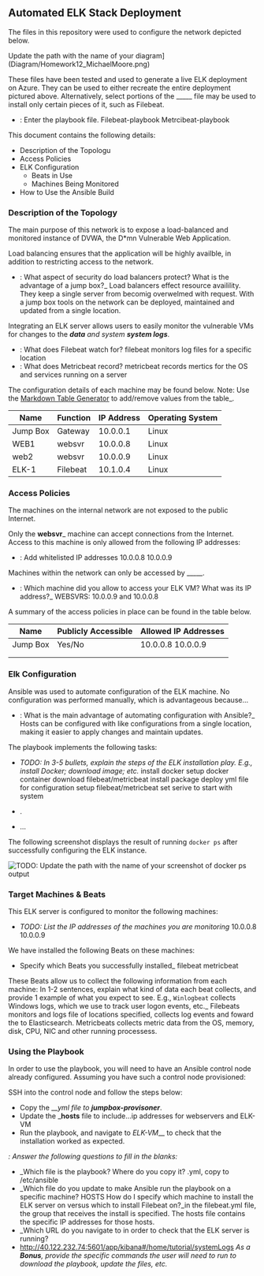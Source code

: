 ## Automated ELK Stack Deployment

The files in this repository were used to configure the network depicted below.

Update the path with the name of your diagram](Diagram/Homework12_MichaelMoore.png)

These files have been tested and used to generate a live ELK deployment on Azure. They can be used to either recreate the entire deployment pictured above. Alternatively, select portions of the _____ file may be used to install only certain pieces of it, such as Filebeat.

  - : Enter the playbook file.
	Filebeat-playbook
	Metrcibeat-playbook

This document contains the following details:
- Description of the Topologu
- Access Policies
- ELK Configuration
  - Beats in Use
  - Machines Being Monitored
- How to Use the Ansible Build


### Description of the Topology

The main purpose of this network is to expose a load-balanced and monitored instance of DVWA, the D*mn Vulnerable Web Application.

Load balancing ensures that the application will be highly availble, in addition to restricting access to the network.
- : What aspect of security do load balancers protect? What is the advantage of a jump box?_
	Load balancers effect resource availility. They keep a single server from becomig overwelmed with request.
	With a jump box tools on the network can be deployed, maintained and updated from a single location.


Integrating an ELK server allows users to easily monitor the vulnerable VMs for changes to the ___data__ and system __system logs___.
- : What does Filebeat watch for?
	filebeat monitors log files for a specific location
- : What does Metricbeat record?
	metricbeat records mertics for the OS and services running on a server

The configuration details of each machine may be found below.
Note: Use the [Markdown Table Generator](http://www.tablesgenerator.com/markdown_tables) to add/remove values from the table_.

| Name     | Function | IP Address | Operating System |
|----------|----------|------------|------------------|
| Jump Box | Gateway  | 10.0.0.1   | Linux            |
| WEB1     | websvr   | 10.0.0.8   | Linux            |
| web2     | websvr   | 10.0.0.9   | Linux            |
| ELK-1    | Filebeat | 10.1.0.4   | Linux            |

### Access Policies

The machines on the internal network are not exposed to the public Internet. 

Only the __websvr___ machine can accept connections from the Internet. Access to this machine is only allowed from the following IP addresses:
- : Add whitelisted IP addresses 10.0.0.8 10.0.0.9

Machines within the network can only be accessed by _____.
- : Which machine did you allow to access your ELK VM? What was its IP address?_
	WEBSVRS: 10.0.0.9 and 10.0.0.8
	

A summary of the access policies in place can be found in the table below.

| Name     | Publicly Accessible | Allowed IP Addresses |
|----------|---------------------|----------------------|
| Jump Box | Yes/No              | 10.0.0.8 10.0.0.9    |
|          |                     |                      |
|          |                     |                      |

### Elk Configuration

Ansible was used to automate configuration of the ELK machine. No configuration was performed manually, which is advantageous because...
- : What is the main advantage of automating configuration with Ansible?_
	Hosts can be configured with like configurations from a single location, making it easier to apply changes and maintain updates.

The playbook implements the following tasks:
- _TODO: In 3-5 bullets, explain the steps of the ELK installation play. E.g., install Docker; download image; etc._
	install docker
	setup docker container
	download filebeat/metricbeat
	install package
	deploy yml file for configuration
	setup filebeat/metricbeat
	set serive to start with system

- .
- ...

The following screenshot displays the result of running `docker ps` after successfully configuring the ELK instance.

![TODO: Update the path with the name of your screenshot of docker ps output](Images/docker_ps_output.png)

### Target Machines & Beats
This ELK server is configured to monitor the following machines:
- _TODO: List the IP addresses of the machines you are monitoring_
	10.0.0.8
	10.0.0.9

We have installed the following Beats on these machines:
-  Specify which Beats you successfully installed_
	filebeat
	metricbeat
	

These Beats allow us to collect the following information from each machine:
In 1-2 sentences, explain what kind of data each beat collects, and provide 1 example of what you expect to see. E.g., `Winlogbeat` collects Windows logs, which we use to track user logon events, etc._
	Filebeats monitors and logs file of locations specified, collects log events and foward the to Elasticsearch. Metricbeats collects metric data from the OS, memory, disk, CPU, NIC and other running processess.

### Using the Playbook
In order to use the playbook, you will need to have an Ansible control node already configured. Assuming you have such a control node provisioned: 

SSH into the control node and follow the steps below:
- Copy the ____yml_ file to __jumpbox-provisoner___.
- Update the ___hosts__ file to include...ip addresses for webservers and ELK-VM
- Run the playbook, and navigate to _ELK-VM___ to check that the installation worked as expected.

_: Answer the following questions to fill in the blanks:_
- _Which file is the playbook? Where do you copy it? .yml, copy to /etc/ansible
- _Which file do you update to make Ansible run the playbook on a specific machine? HOSTS
How do I specify which machine to install the ELK server on versus which to install Filebeat on?_in the filebeat.yml file, the group that receives the install is specified. The hosts file contains the specific IP addresses for those hosts.
- _Which URL do you navigate to in order to check that the ELK server is running?
 - http://40.122.232.74:5601/app/kibana#/home/tutorial/systemLogs
_As a **Bonus**, provide the specific commands the user will need to run to download the playbook, update the files, etc._
